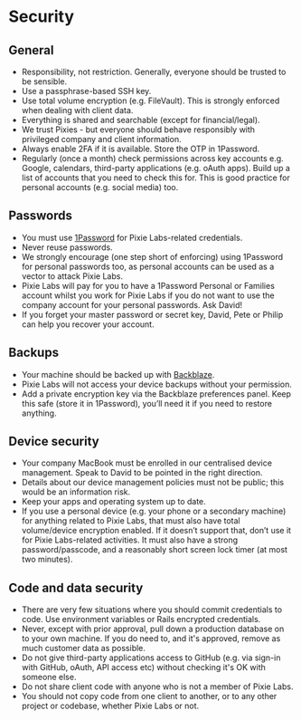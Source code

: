 # Security

## General
- Responsibility, not restriction. Generally, everyone should
  be trusted to be sensible.
- Use a passphrase-based SSH key.
- Use total volume encryption (e.g. FileVault). This is strongly enforced when
  dealing with client data.
- Everything is shared and searchable (except for financial/legal). 
- We trust Pixies - but everyone should behave responsibly with privileged
  company and client information.
- Always enable 2FA if it is available. Store the OTP in 1Password.
- Regularly (once a month) check permissions across key accounts e.g. Google,
  calendars, third-party applications (e.g. oAuth apps). Build up a list of
  accounts that you need to check this for. This is good practice for personal
  accounts (e.g. social media) too.

## Passwords
- You must use [1Password](https://1password.com/) for Pixie Labs-related
  credentials.
- Never reuse passwords.
- We strongly encourage (one step short of enforcing) using 1Password for
  personal passwords too, as personal accounts can be used as a vector to
  attack Pixie Labs.
- Pixie Labs will pay for you to have a 1Password Personal or Families account
  whilst you work for Pixie Labs if you do not want to use the company account
  for your personal passwords. Ask David!
- If you forget your master password or secret key, David, Pete or Philip can
  help you recover your account.

## Backups
- Your machine should be backed up with [Backblaze](https://www.backblaze.com/).
- Pixie Labs will not access your device backups without your permission.
- Add a private encryption key via the Backblaze preferences panel. Keep this
  safe (store it in 1Password), you’ll need it if you need to restore anything.

## Device security
- Your company MacBook must be enrolled in our centralised device management.
  Speak to David to be pointed in the right direction.
- Details about our device management policies must not be public; this would be
  an information risk.
- Keep your apps and operating system up to date.
- If you use a personal device (e.g. your phone or a secondary machine) for
  anything related to Pixie Labs, that must also have total volume/device
  encryption enabled. If it doesn’t support that, don’t use it for
  Pixie Labs-related activities. It must also have a strong password/passcode,
  and a reasonably short screen lock timer (at most two minutes).
  
## Code and data security
- There are very few situations where you should commit credentials to code. Use
  environment variables or Rails encrypted credentials.
- Never, except with prior approval, pull down a production database on to your
  own machine. If you do need to, and it's approved, remove as much customer
  data as possible.
- Do not give third-party applications access to GitHub (e.g. via sign-in with 
  GitHub, oAuth, API access etc) without checking it's OK with someone else.
- Do not share client code with anyone who is not a member of Pixie Labs.
- You should not copy code from one client to another, or to any other project or
  codebase, whether Pixie Labs or not.
